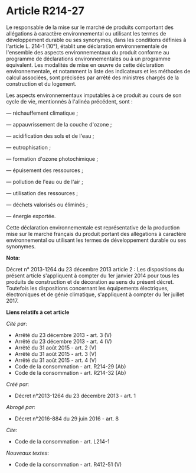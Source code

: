 # Article R214-27

Le responsable de la mise sur le marché de produits comportant des allégations à caractère environnemental ou utilisant les
termes de développement durable ou ses synonymes, dans les conditions définies à l'article L. 214-1 (10°), établit une
déclaration environnementale de l'ensemble des aspects environnementaux du produit conforme au programme de déclarations
environnementales ou à un programme équivalent. Les modalités de mise en œuvre de cette déclaration environnementale, et
notamment la liste des indicateurs et les méthodes de calcul associées, sont précisées par arrêté des ministres chargés de la
construction et du logement. 

Les aspects environnementaux imputables à ce produit au cours de son cycle de vie, mentionnés à l'alinéa précédent, sont : 

― réchauffement climatique ; 

― appauvrissement de la couche d'ozone ; 

― acidification des sols et de l'eau ; 

― eutrophisation ; 

― formation d'ozone photochimique ; 

― épuisement des ressources ; 

― pollution de l'eau ou de l'air ; 

― utilisation des ressources ; 

― déchets valorisés ou éliminés ; 

― énergie exportée. 

Cette déclaration environnementale est représentative de la production mise sur le marché français du produit portant des
allégations à caractère environnemental ou utilisant les termes de développement durable ou ses synonymes.

**Nota:**

Décret n° 2013-1264 du 23 décembre 2013 article 2 : Les dispositions du  présent article s'appliquent à compter du 1er
janvier 2014 pour tous les  produits de construction et de décoration au sens du présent décret.  Toutefois les dispositions
concernant les équipements électriques,  électroniques et de génie climatique, s'appliquent à compter du 1er  juillet 2017.

**Liens relatifs à cet article**

_Cité par_:

  - Arrêté du 23 décembre 2013 - art. 3 (V)
  - Arrêté du 23 décembre 2013 - art. 4 (V)
  - Arrêté du 31 août 2015 - art. 2 (V)
  - Arrêté du 31 août 2015 - art. 3 (V)
  - Arrêté du 31 août 2015 - art. 4 (V)
  - Code de la consommation - art. R214-29 (Ab)
  - Code de la consommation - art. R214-32 (Ab)

_Créé par_:

  - Décret n°2013-1264 du 23 décembre 2013 - art. 1

_Abrogé par_:

  - Décret n°2016-884 du 29 juin 2016 - art. 8

_Cite_:

  - Code de la consommation - art. L214-1

_Nouveaux textes_:

  - Code de la consommation - art. R412-51 (V)
